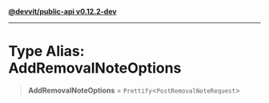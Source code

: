 [**@devvit/public-api v0.12.2-dev**](../../README.md)

---

# Type Alias: AddRemovalNoteOptions

> **AddRemovalNoteOptions** = `Prettify`\<`PostRemovalNoteRequest`\>

